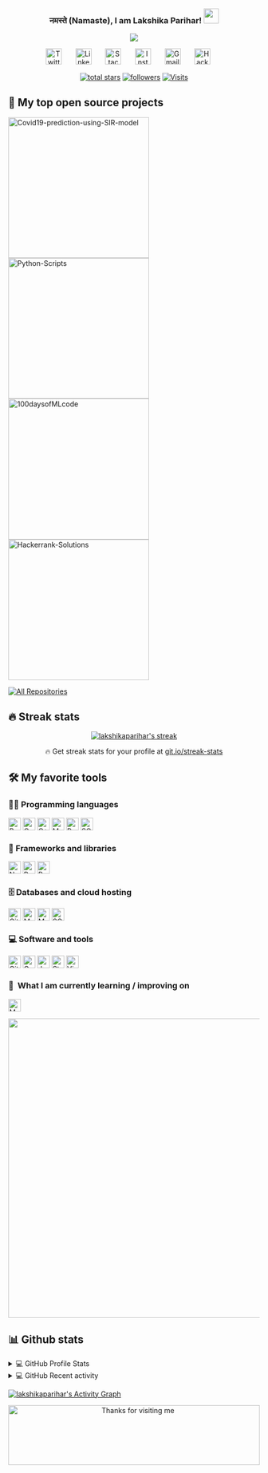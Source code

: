 <h3 align="center">
   नमस्ते (Namaste), I am Lakshika Parihar!
  <img src="https://media.giphy.com/media/WqR7WfQVrpXNcmrm81/giphy.gif" width="30">
</h3>

<!-- Typing SVG by DenverCoder1 - https://github.com/DenverCoder1/readme-typing-svg -->
<p align="center">
<a href="https://github.com/DenverCoder1/readme-typing-svg"><img src="https://readme-typing-svg.herokuapp.com/?lines=Always+Learning+New+things;Python+Developer;Self-taught+Data+Analyst;6%2B%20years+of+coding+experience&font=Fira%20Code&center=true&width=440&height=45&vCenter=true&size=22"></a>
</p>

<!-- Social icons section -->
<p align="center">
  <a href="https://twitter.com/Lakshika_2000"><img width="32px" alt="Twitter" title="Twitter" src="https://raw.githubusercontent.com/rahuldkjain/github-profile-readme-generator/master/src/images/icons/Social/twitter.svg"/></a>
  &#8287;&#8287;&#8287;&#8287;&#8287;
  <a href="https://www.linkedin.com/in/lakshika-parihar-120875158/"><img width="32px" alt="LinkedIn" title="LinkedIn" src="https://raw.githubusercontent.com/rahuldkjain/github-profile-readme-generator/master/src/images/icons/Social/linked-in-alt.svg"/></a>
  &#8287;&#8287;&#8287;&#8287;&#8287;
  <a href="https://stackoverflow.com/users/13890216/lakshika-parihar"><img width="32px" alt="Stack Overflow" title="Stack Overflow" src="https://raw.githubusercontent.com/rahuldkjain/github-profile-readme-generator/master/src/images/icons/Social/stack-overflow.svg"/></a>
  &#8287;&#8287;&#8287;&#8287;&#8287;
  <a href="https://www.instagram.com/pariharlakshika/"><img width="32px" alt="Instagram" title="Instagram" src="https://raw.githubusercontent.com/rahuldkjain/github-profile-readme-generator/master/src/images/icons/Social/instagram.svg"/></a>
  &#8287;&#8287;&#8287;&#8287;&#8287;
   <a href="mailto:pariharlakshika@gmail.com"><img width="32px" alt="Gmail" title="Gmail" src="https://img.icons8.com/doodle/48/000000/gmail-new.png"/></a>
  &#8287;&#8287;&#8287;&#8287;&#8287;
  <a href="https://www.hackerrank.com/pariharlakshika"><img width="32px" alt="HackerRank" title="HackerRank" src="https://raw.githubusercontent.com/rahuldkjain/github-profile-readme-generator/master/src/images/icons/Social/hackerrank.svg" /></a>
  &#8287;&#8287;&#8287;&#8287;&#8287;
</p>



<!-- Social badges section -->
<!-- Badges with custom icons - https://github.com/DenverCoder1/custom-icon-badges -->
<!-- YouTube stats - https://github.com/DenverCoder1/github-readme-youtube-stats -->
<!-- View counter - https://github.com/DenverCoder1/Simple-View-Counter -->
<!-- Star counter - https://github.com/idealclover/GitHub-Star-Counter -->
<p align="center">
  <a href="https://github.com/lakshikaparihar?tab=repositories&sort=stargazers">
    <img alt="total stars" title="Total stars on GitHub" src="https://custom-icon-badges.herokuapp.com/badge/dynamic/json?logo=star&color=55960c&labelColor=488207&label=Stars&style=for-the-badge&query=%24.stars&url=https://api.github-star-counter.workers.dev/user/lakshikaparihar"/></a>
  <a href="https://github.com/lakshikaparihar?tab=followers">
    <img alt="followers" title="Follow me on Github" src="https://custom-icon-badges.herokuapp.com/github/followers/lakshikaparihar?color=236ad3&labelColor=1155ba&style=for-the-badge&logo=person-add&label=Follow&logoColor=white"/></a>
  <a href="https://visitor-badge.laobi.icu/badge?page_id=lakshikaparihar.visitor-badge&title=Visits">
    <img alt="Visits" src="https://badges.pufler.dev/visits/lakshikaparihar/lakshikaparihar?page_id=lakshikaparihar.visitor-badge&logo=eye&color=c179d4&labelColor=9811ba&style=for-the-badge&label=Visits&logoColor=white"></a> 

</p>



## 📘 My top open source projects

<!-- Repo info cards - https://github.com/anuraghazra/github-readme-stats -->
<!-- Small repo cards (fork) - https://github.com/DenverCoder1/github-readme-stats -->
<p align="left">
  <a href="https://github.com/lakshikaparihar/Covid19-prediction-using-SIR-model"><img width="282" src="https://denvercoder1-github-readme-stats.vercel.app/api/pin/?username=lakshikaparihar&repo=Covid19-prediction-using-SIR-model&theme=react&bg_color=1F222E&title_color=F85D7F&icon_color=F8D866&hide_border=true&show_icons=false" alt="Covid19-prediction-using-SIR-model"></a>
  <a href="https://github.com/lakshikaparihar/Python-Scripts"><img width="282" src="https://denvercoder1-github-readme-stats.vercel.app/api/pin/?username=lakshikaparihar&repo=Python-Scripts&hide_border=true&bg_color=1F222E&title_color=F85D7F&icon_color=F8D866&theme=react&show_icons=false" alt="Python-Scripts"></a>
  <a href="https://github.com/lakshikaparihar/100daysofMLcode"><img width="282" src="https://denvercoder1-github-readme-stats.vercel.app/api/pin/?username=lakshikaparihar&repo=100daysofMLcode&theme=react&bg_color=1F222E&title_color=F85D7F&icon_color=F8D866&hide_border=true&show_icons=false" alt="100daysofMLcode"></a>
  <a href="https://github.com/lakshikaparihar/Hackerrank-Solutions"><img width="282" src="https://denvercoder1-github-readme-stats.vercel.app/api/pin/?username=lakshikaparihar&repo=Hackerrank-Solutions&theme=react&bg_color=1F222E&title_color=F85D7F&icon_color=F8D866&hide_border=true&show_icons=false" alt="Hackerrank-Solutions"></a>


<p align="left">
  <a href="https://github.com/lakshikaparihar?tab=repositories&sort=stargazers"><img alt="All Repositories" title="All Repositories" src="https://custom-icon-badges.herokuapp.com/badge/-All%20Repos-2962FF?style=for-the-badge&logoColor=white&logo=repo"/></a>
</p>

## 🔥 Streak stats

<!-- GitHub Readme Streak Stats - https://github.com/DenverCoder1/github-readme-streak-stats -->
<p align="center">
  <a href="https://github.com/DenverCoder1/github-readme-streak-stats">
    <img title="🔥 Get streak stats for your profile at git.io/streak-stats" alt="lakshikaparihar's streak" src="https://github-readme-streak-stats.herokuapp.com/?user=lakshikaparihar&theme=monokai-metallian&hide_border=true"/>
  </a>
  <p align="center">🔥 Get streak stats for your profile at <a href="https://git.io/streak-stats">git.io/streak-stats</a></p>
</p>

<!-- Some badges are from https://github.com/Ileriayo/markdown-badges -->

## 🛠️ My favorite tools

### 👨‍💻 Programming languages

<p>
    <a href="https://github.com/search?q=user%3ADenverCoder1+language%3Abash"><img alt="Bash" src="https://img.shields.io/badge/Bash-121011.svg?logo=gnu-bash&logoColor=white" height="25"></a>
    <a href="https://github.com/search?q=user%3ADenverCoder1+language%3Ac"><img alt="C" src="https://custom-icon-badges.herokuapp.com/badge/C-03599C.svg?logo=c-in-hexagon&logoColor=white" height="25"></a>
    <a href="https://github.com/search?q=user%3ADenverCoder1+language%3Acpp"><img alt="C++" src="https://custom-icon-badges.herokuapp.com/badge/C++-9C033A.svg?logo=cpp2&logoColor=white" height="25"></a>
    <a href="https://github.com/search?q=user%3ADenverCoder1+language%3Amarkdown"><img alt="Markdown" src="https://img.shields.io/badge/Markdown-000000.svg?logo=markdown&logoColor=white" height="25"></a>
    <a href="https://github.com/search?q=user%3ADenverCoder1+language%3Apython"><img alt="Python" src="https://img.shields.io/badge/Python-14354C.svg?logo=python&logoColor=white" height="25"></a>
    <a href="https://github.com/search?q=user%3ADenverCoder1+language%3Asql"><img alt="SQL" src="https://custom-icon-badges.herokuapp.com/badge/SQL-025E8C.svg?logo=database&logoColor=white" height="25"></a>
</p>

### 🧰 Frameworks and libraries

<p>
    <a href="#"><img alt="NumPy" src="https://img.shields.io/badge/Numpy-013243.svg?logo=numpy&logoColor=white" height="25"></a>
    <a href="#"><img alt="Pandas" src="https://img.shields.io/badge/Pandas-150458.svg?logo=pandas&logoColor=white" height="25"></a>
    <a href="#"><img alt="Pytest" src="https://img.shields.io/badge/Pytest-0A9EDC.svg?logo=pytest&logoColor=white" height="25"></a>
</p>

### 🗄️ Databases and cloud hosting

<p>
    <a href="#"><img alt="GitHub Pages" src="https://img.shields.io/badge/GitHub%20Pages-327FC7.svg?logo=github&logoColor=white" height="25"></a>
    <a href="#"><img alt="MongoDB" src ="https://img.shields.io/badge/MongoDB-4ea94b.svg?logo=mongodb&logoColor=white" height="25"></a>
    <a href="#"><img alt="MySQL" src="https://img.shields.io/badge/MySQL-00f.svg?logo=mysql&logoColor=white" height="25"></a>
    <a href="#"><img alt="SQLite" src ="https://img.shields.io/badge/SQLite-07405e.svg?logo=sqlite&logoColor=white" height="25"></a>
</p>

### 💻 Software and tools

<p>
    <a href="#"><img alt="Git" src="https://img.shields.io/badge/Git-F05033.svg?logo=git&logoColor=white" height="25" ></a>
    <a href="#"><img alt="Google Sheets" src="https://img.shields.io/badge/Google%20Sheets-34A853.svg?logo=google%20sheets&logoColor=white" height="25" ></a>
    <a href="#"><img alt="Jupyter" src="https://img.shields.io/badge/Jupyter-F37626.svg?logo=Jupyter&logoColor=white" height="25" ></a>
    <a href="#"><img alt="Stack Overflow" src="https://img.shields.io/badge/-Stack%20Overflow-FE7A16?logo=stack-overflow&logoColor=white" height="25" ></a>
    <a href="#"><img alt="Visual Studio Code" src="https://img.shields.io/badge/Visual%20Studio%20Code-0078d7.svg?logo=visual-studio-code&logoColor=white" height="25" ></a>
</p>

### 📖  What I am currently learning / improving on

<p>
    <a href="#"><img alt="MySQL" src="https://img.shields.io/badge/MySQL-00f.svg?logo=mysql&logoColor=white" height="25"></a>
</p>

<img src="https://github.com/lakshikaparihar/lakshikaparihar/blob/master/tweet.png" width="600">    

## 📊 Github stats

<!-- https://github.com/anuraghazra/github-readme-stats -->
<details> 
  <summary>💻 GitHub Profile Stats</summary>
  <br/>
    <a href="https://github.com/anuraghazra/github-readme-stats"><img alt="lakshikaparihar's Github Stats" src="https://denvercoder1-github-readme-stats.vercel.app/api/?username=lakshikaparihar&show_icons=true&count_private=true&theme=react&hide_border=true&bg_color=1F222E&title_color=F85D7F&icon_color=F8D866" height="192px"/></a>
  <a href="https://github.com/anuraghazra/github-readme-stats"><img alt="lakshikaparihar's Top Languages" src="https://github-readme-stats.vercel.app/api/top-langs/?username=lakshikaparihar&langs_count=8&layout=compact&theme=react&hide_border=true&bg_color=1F222E&title_color=F85D7F&icon_color=F8D866&hide=Jupyter%20Notebook" height="192px"/></a>
  <br/>
  <b>Note:</b> Top languages is only a metric of the languages my public code consists of and doesn't reflect experience or skill level.
</details>


<details> 
  <summary>💻 GitHub Recent activity</summary>
  <br/>
<!--START_SECTION:activity-->
1. ❌ Closed PR [#4783](https://github.com/mlflow/mlflow/pull/4783) in [mlflow/mlflow](https://github.com/mlflow/mlflow)
2. 💪 Opened PR [#4784](https://github.com/mlflow/mlflow/pull/4784) in [mlflow/mlflow](https://github.com/mlflow/mlflow)
3. 💪 Opened PR [#4783](https://github.com/mlflow/mlflow/pull/4783) in [mlflow/mlflow](https://github.com/mlflow/mlflow)
4. ❗️ Opened issue [#4689](https://github.com/mlflow/mlflow/issues/4689) in [mlflow/mlflow](https://github.com/mlflow/mlflow)
<!--END_SECTION:activity-->

</details>


<!-- https://github.com/ashutosh00710/github-readme-activity-graph -->
<a href="https://github.com/ashutosh00710/github-readme-activity-graph"><img alt="lakshikaparihar's Activity Graph" src="https://activity-graph.herokuapp.com/graph?username=lakshikaparihar&bg_color=1F222E&color=F8D866&line=F85D7F&point=FFFFFF&hide_border=true" /></a>



<!-- Footer -->

<div align="center">

<img height="120" alt="Thanks for visiting me" width="100%" src="https://raw.githubusercontent.com/BrunnerLivio/brunnerlivio/master/images/marquee.svg" />
<br />

</div>

